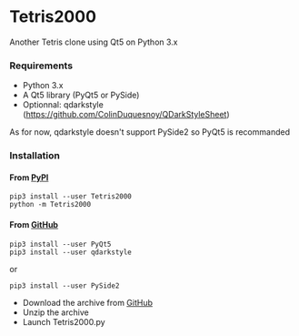 # Tetris2000
Another Tetris clone using Qt5 on Python 3.x

### Requirements

* Python 3.x
* A Qt5 library (PyQt5 or PySide)
* Optionnal: qdarkstyle (https://github.com/ColinDuquesnoy/QDarkStyleSheet)

As for now, qdarkstyle doesn't support PySide2 so PyQt5 is recommanded

### Installation

#### From [PyPI](https://pypi.org/)

    pip3 install --user Tetris2000
    python -m Tetris2000

#### From [GitHub](https://github.com)

    pip3 install --user PyQt5
    pip3 install --user qdarkstyle
    
or

    pip3 install --user PySide2

* Download the archive from [GitHub](https://github.com/adrienmalin\☻Tetris2000)
* Unzip the archive
* Launch Tetris2000.py
